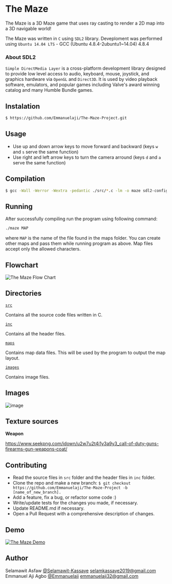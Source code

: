 # The Maze

The Maze is a 3D Maze game that uses ray casting to render a 2D map into a 3D navigable world!

The Maze was written in `C` using `SDL2` library. Deveploment was performed using `Ubuntu 14.04 LTS` - GCC (Ubuntu 4.8.4-2ubuntu1~14.04) 4.8.4

### About SDL2 

`Simple DirectMedia Layer` is a cross-platform development library designed to provide low level access to audio, keyboard, mouse, joystick, and graphics hardware via `OpenGL` and `Direct3D`. It is used by video playback software, emulators, and popular games including Valve's award winning catalog and many Humble Bundle games.

## Instalation 
```sh
$ https://github.com/Emmanuelaji/The-Maze-Project.git
```
## Usage 
* Use up and down arrow keys to move forward and backward (keys `w` and `s` serve the same function)
* Use right and left arrow keys to turn the camera arround (keys `d` and `a` serve the same function)

## Compilation
```sh
$ gcc -Wall -Werror -Wextra -pedantic ./src/*.c -lm -o maze sdl2-config --cflags sdl2-config --libs;
```
## Running
After successfully compiling run the program using following command:

```bash
./maze MAP
```
where ```MAP``` is the name of the file found in the maps folder. You can create other maps and pass them while running program as above. Map files accept only the allowed characters.

## Flowchart
![The Maze Flow Chart](https://i.imgur.com/t0MxNni.png)

## Directories

[`src`](https://github.com/Emmanuelaji/The-Maze-Project/tree/main/src)

Contains all the source code files written in C.

[`inc`](https://github.com/Emmanuelaji/The-Maze-Project/tree/main/inc)

Contains all the header files.

[`maps`](https://github.com/Emmanuelaji/The-Maze-Project/tree/main/maps)

Contains map data files. This will be used by the program to output the map layout.

[`images`](https://github.com/Emmanuelaji/The-Maze-Project/tree/main/images)

Contains image files.

## Images

![image](https://user-images.githubusercontent.com/44834632/138765500-bd3838d0-fe46-4018-87b0-21143fb77e8b.png)
 
## Texture sources

**Weapon**

https://www.seekpng.com/idown/u2w7u2t4i1y3a9y3_call-of-duty-guns-firearms-gun-weapons-coat/

## Contributing

- Read the source files in ```src``` folder and the header files in ```inc``` folder.
- Clone the repo and make a new branch: `$ git checkout https://github.com/Emmanuelaji/The-Maze-Project -b [name_of_new_branch].`
- Add a feature, fix a bug, or refactor some code :)
- Write/update tests for the changes you made, if necessary.
- Update README.md if necessary.
- Open a Pull Request with a comprehensive description of changes.

## Demo
[![The Maze Demo](https://i.imgur.com/5Ss7s1S.png)](https://www.youtube.com/embed/6T2N8gNUTQ8)

## Author
Selamawit Asfaw [@Selamawit-Kassaye](https://github.com/Selamawit-Kassaye) <selamkassaye2019@gmail.com>
Emmanuel Aji Agbo [@Emmanuelaji](https://github.com/Emmanuelaji) <emmanuelaji32@gmail.com>
